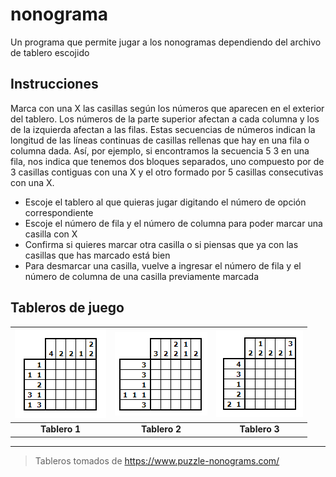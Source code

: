 # nonograma
Un programa que permite jugar a los nonogramas dependiendo del archivo de tablero escojido

## Instrucciones

Marca con una X las casillas según los números que aparecen en el exterior del tablero. Los números de la parte superior afectan a cada columna y los de la izquierda afectan a las filas. Estas secuencias de números indican la longitud de las líneas continuas de casillas rellenas que hay en una fila o columna dada. Así, por ejemplo, si encontramos la secuencia 5 3 en una fila, nos indica que tenemos dos bloques separados, uno compuesto por de 3 casillas contiguas con una X y el otro formado por 5 casillas consecutivas con una X.

* Escoje el tablero al que quieras jugar digitando el número de opción correspondiente
* Escoje el número de fila y el número de columna para poder marcar una casilla con X
* Confirma si quieres marcar otra casilla o si piensas que ya con las casillas que has marcado está bien
* Para desmarcar una casilla, vuelve a ingresar el número de fila y el número de columna de una casilla previamente marcada

## Tableros de juego

|![Tablero 1](/images/tablero1.png)|![Tablero 2](/images/tablero2.png)|![Tablero 3](/images/tablero3.png)|
|:--------------------------------:|:--------------------------------:|:--------------------------------:|
|**Tablero 1**|**Tablero 2**|**Tablero 3**|
---
> Tableros tomados de https://www.puzzle-nonograms.com/
